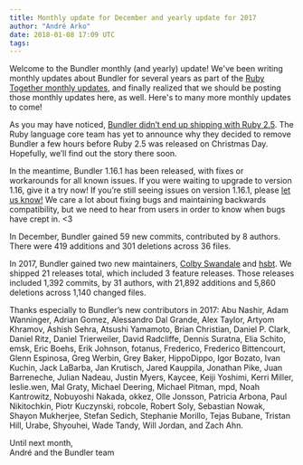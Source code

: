 ```yaml
---
title: Monthly update for December and yearly update for 2017
author: "André Arko"
date: 2018-01-08 17:09 UTC
tags: 
---
```


Welcome to the Bundler monthly (and yearly) update! We've been writing monthly updates about Bundler for several years as part of the [Ruby Together monthly updates](https://rubytogether.org/news), and finally realized that we should be posting those monthly updates here, as well. Here's to many more monthly updates to come!

As you may have noticed, [Bundler didn’t end up shipping with Ruby 2.5](https://www.ruby-lang.org/en/news/2017/12/25/ruby-2-5-0-released/). The Ruby language core team has yet to announce why they decided to remove Bundler a few hours before Ruby 2.5 was released on Christmas Day. Hopefully, we’ll find out the story there soon.

In the meantime, Bundler 1.16.1 has been released, with fixes or workarounds for all known issues. If you were waiting to upgrade to version 1.16, give it a try now! If you’re still seeing issues on version 1.16.1, please [let us know!](https://github.com/bundler/bundler/blob/master/ISSUES.md) We care a lot about fixing bugs and maintaining backwards compatibility, but we need to hear from users in order to know when bugs have crept in. &lt;3

In December, Bundler gained 59 new commits, contributed by 8 authors. There were 419 additions and 301 deletions across 36 files.

In 2017, Bundler gained two new maintainers, [Colby Swandale](https://twitter.com/0xcolby) and [hsbt](https://twitter.com/hsbt). We shipped 21 releases total, which included 3 feature releases. Those releases included 1,392 commits, by 31 authors, with 21,892 additions and 5,860 deletions across 1,140 changed files.

Thanks especially to Bundler’s new contributors in 2017: Abu Nashir, Adam Wanninger, Adrian Gomez, Alessandro Dal Grande, Alex Taylor, Artyom Khramov, Ashish Sehra, Atsushi Yamamoto, Brian Christian, Daniel P. Clark, Daniel Ritz, Daniel Trierweiler, David Radcliffe, Dennis Suratna, Elia Schito, emsk, Eric Boehs, Erik Johnson, fotanus, Frederico, Frederico Bittencourt, Glenn Espinosa, Greg Werbin, Grey Baker, HippoDippo, Igor Bozato, Ivan Kuchin, Jack LaBarba, Jan Krutisch, Jared Kauppila, Jonathan Pike, Juan Barreneche, Julian Nadeau, Justin Myers, Kaycee, Keiji Yoshimi, Kerri Miller, leslie.wen, Mal Graty, Michael Deering, Michael Pitman, mpd, Noah Kantrowitz, Nobuyoshi Nakada, okkez, Olle Jonsson, Patricia Arbona, Paul Nikitochkin, Piotr Kuczynski, robcole, Robert Soly, Sebastian Nowak, Shayon Mukherjee, Stefan Sedich, Stephanie Morillo, Tejas Bubane, Tristan Hill, Urabe, Shyouhei, Wade Tandy, Will Jordan, and Zach Ahn.

Until next month,<br>
André and the Bundler team
